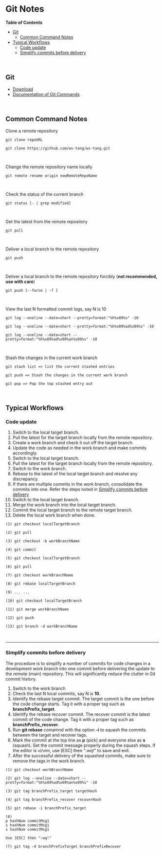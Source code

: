 # Git Notes

**Table of Contents**

- [Git](#git)
  - [Common Command Notes](#git_common_cmd_notes)
- [Typical Workflows](#typlical_workflows)
  - [Code update](#typlical_workflows_code_update)
  - [Simplify commits before delivery](#typlical_workflows_simplify_commits)

<br/>

## Git <a name="git"></a>

- [Download](https://git-scm.com/downloads)
- [Documentation of Git Commands](https://git-scm.com/docs)

<br/>

## Common Command Notes <a name="git_common_cmd_notes"></a>

Clone a remote repository

```
git clone repoURL

git clone https://github.com/ws-tang/ws-tang.git
```

<br/>

Change the remote repository name locally

```
git remote rename origin newRemoteRepoName
```

<br/>

Check the status of the current branch

```
git status [- | grep modified]
```

<br/>

Get the latest from the remote repository

```
git pull
```

<br/>

Deliver a local branch to the remote repository

```
git push
```

<br/>

Deliver a local branch to the remote repository forcibly (**not recommended, use with care**)

```
git push [--force | -f ]
```

<br/>

View the last N formatted commit logs, say N is 10

```
git log --oneline --date=short --pretty=format:"%h%x09%s" -10

git log --oneline --date=short --pretty=format:"%h%x09%ad%x09%s" -10

git log --oneline --date=short --pretty=format:"%h%x09%ad%x09%an%x09%s" -10
```

<br/>

Stash the changes in the current work branch

```
git stash list => list the current stashed entries

git push => Stash the changes in the current work branch

git pop => Pop the top stashed entry out
```

<br/>

## Typical Workflows <a name="typlical_workflows"></a>

### Code update <a name="typlical_workflows_code_update"></a>

1. Switch to the local target branch.
2. Pull the latest for the target branch locally from the remote repository.
3. Create a work branch and check it out off the target branch.
4. Update the code as needed in the work branch and make commits accordingly.
5. Switch to the local target branch.
6. Pull the latest for the target branch locally from the remote repository.
7. Switch to the work branch.
8. Rebase to the latest of the local target branch and resolve any discrepancy.
9. If there are multiple commits in the work branch, consolidate the commits into one. Refer the steps noted in [Simplify commits before delivery](#simplify-commits-before-delivery)
10. Switch to the local target branch.
11. Merge the work branch into the local target branch.
12. Commit the local target branch to the remote target branch.
13. Delete the local work branch when done.

```
(1) git checkout localTargetBranch

(2) git pull

(3) git checkout -b workBranchName

(4) git commit

(5) git checkout localTargetBranch

(6) git pull

(7) git checkout workBranchName

(8) git rebase localTargetBranch

(9) ... ...

(10) git checkout localTargetBranch

(11) git merge workBranchName

(12) git push

(13) git branch -d workBranchName
```

<br/>

---

### Simplify commits before delivery <a name="typlical_workflows_simplify_commits"></a>

The procedure is to simplify a number of commits for code changes in a development work branch into one commit before delivering the update to the remote (main) repository. This will significantly reduce the clutter in Git commit history.

1. Switch to the work branch
2. Check the last N local commits, say N is **10**.
3. Identify the rebase target commit. The target commit is the one before the code change starts. Tag it with a proper tag such as **branchPrefix_target**.
4. Identify the rebase recover commit. The recover commit is the latest commit of the code change. Tag it with a proper tag such as **branchPrefix_recover**.
5. Run **git rebase** comamnd with the option **-i** to squash the commits between the target and recover tags.
6. Mark the commit at the top line as **p** (pick) and everyone else as **s** (squash). Set the commit message properly during the squash steps. If the editor is vi/vim, use [ESC] then ":wq!" to save and exit.
7. After the successful delivery of the squashed commits, make sure to remove the tags in the work branch.

```
(1) git checkout workBranchName

(2) git log --oneline --date=short --pretty=format:"%h%x09%ad%x09%an%x09%s" -10

(3) git tag branchPrefix_target targetHash

(4) git tag branchPrefix_recover recoverHash

(5) git rebase -i branchPrefix_target

(6)
p hashNum commitMsg1
s hashNum commitMsg1
s hashNum commitMsg1

Use [ESC] then ":wq!"

(7) git tag -d branchPrefixTarget branchPrefixRecover

```

<br/>
